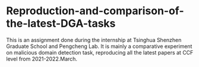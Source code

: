 # Reproduction-and-comparison-of-the-latest-DGA-tasks
This is an assignment done during the internship at Tsinghua Shenzhen Graduate School and Pengcheng Lab. It is mainly a comparative experiment on malicious domain detection task, reproducing all the latest papers at CCF level from 2021-2022.March.
